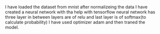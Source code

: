 I have loaded the dataset from mnist
after normalizeing the data
I have created a neural network with tha help with tensorflow
neural network has three layer in between layers are of relu and last layer is of softmax(to calculate probability)
I have used optimizer adam and then traned the model.
